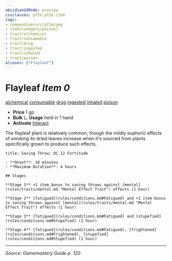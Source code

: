 ```yaml
---
obsidianUIMode: preview
cssclasses: pf2e,pf2e-item
tags:
- compendium/src/pf2e/gmg
- item/category/poison/
- trait/alchemical
- trait/consumable
- trait/drug
- trait/ingested
- trait/inhaled
- trait/poison
aliases: ["Flayleaf"]
---
```

# Flayleaf *Item 0*  
[alchemical](rules/traits/alchemical.md "Alchemical Item Trait")  [consumable](rules/traits/consumable.md "Consumable Item Trait")  [drug](rules/traits/drug-gmg.md "Drug Item Trait")  [ingested](rules/traits/ingested.md "Ingested Item Trait")  [inhaled](rules/traits/inhaled.md "Inhaled Item Trait")  [poison](rules/traits/poison.md "Poison Effect Trait")  

- **Price** 1 gp
- **Bulk** L; **Usage** held in 1 hand
- **Activate** [Interact](rules/actions/interact.md)

The flayleaf plant is relatively common, though the mildly euphoric effects of smoking its dried leaves increase when it's sourced from plants specifically grown to produce such effects.

```ad-inline-affliction
title: Saving Throw: DC 12 Fortitude

- **Onset**: 10 minutes
- **Maximum Duration**: 4 hours

## Stages

**Stage 1** +1 item bonus to saving throws against [mental](rules/traits/mental.md "Mental Effect Trait") effects (1 hour)

**Stage 2** [fatigued](rules/conditions.md#Fatigued) and +1 item bonus to saving throws against [mental](rules/traits/mental.md "Mental Effect Trait") effects (1 hour)

**Stage 3** [fatigued](rules/conditions.md#Fatigued) and [stupefied](rules/conditions.md#Stupefied) (1 hour)

**Stage 4** [fatigued](rules/conditions.md#Fatigued), [frightened](rules/conditions.md#Frightened), [stupefied](rules/conditions.md#Stupefied) (1 hour)
```


---
*Source: Gamemastery Guide p. 120*